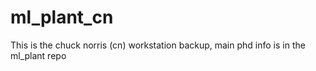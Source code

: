 # ml_plant_cn
This is the chuck norris (cn) workstation backup, main phd info is in the ml_plant repo

